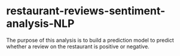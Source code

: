 # restaurant-reviews-sentiment-analysis-NLP
The purpose of this analysis is to build a prediction model to predict whether a review on the restaurant is positive or negative.
